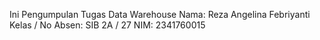 Ini Pengumpulan Tugas Data Warehouse
Nama: Reza Angelina Febriyanti
Kelas / No Absen: SIB 2A / 27
NIM: 2341760015